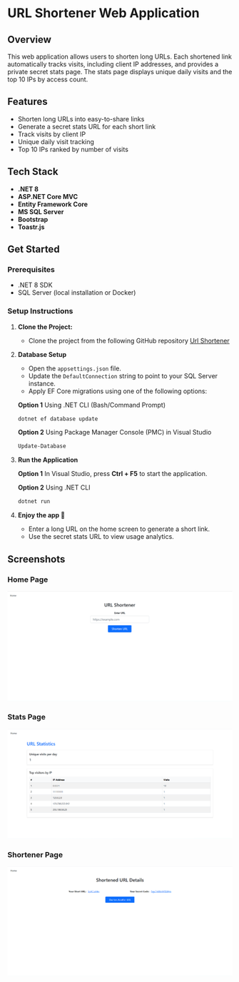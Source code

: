 # URL Shortener Web Application

## Overview
This web application allows users to shorten long URLs. Each shortened link automatically tracks visits, including client IP addresses, and provides a private secret stats page. The stats page displays unique daily visits and the top 10 IPs by access count.

## Features
- Shorten long URLs into easy-to-share links  
- Generate a secret stats URL for each short link  
- Track visits by client IP
- Unique daily visit tracking  
- Top 10 IPs ranked by number of visits  

## Tech Stack
- **.NET 8**
- **ASP.NET Core MVC**
- **Entity Framework Core**
- **MS SQL Server**
- **Bootstrap** 
- **Toastr.js**

## Get Started

### Prerequisites
- .NET 8 SDK  
- SQL Server (local installation or Docker)

### Setup Instructions

1. **Clone the Project:**
   - Clone the project from the following GitHub repository [Url Shortener](https://github.com/AntonTodorov321/URL-Shortener)
     
2. **Database Setup**
   - Open the `appsettings.json` file.  
   - Update the `DefaultConnection` string to point to your SQL Server instance.
   - Apply EF Core migrations using one of the following options:


    **Option 1** Using .NET CLI (Bash/Command Prompt)
   ```bash
   dotnet ef database update
   ```
   
    **Option 2** Using Package Manager Console (PMC) in Visual Studio
     ```powershell
     Update-Database
     ```

3. **Run the Application**
   
   **Option 1**
   In Visual Studio, press **Ctrl + F5** to start the application.

   **Option 2** Using .NET CLI
   ```bash
   dotnet run
   ```
   

5. **Enjoy the app 🎉**
   - Enter a long URL on the home screen to generate a short link.  
   - Use the secret stats URL to view usage analytics.
  
## Screenshots

### Home Page
![Home Page](./Screenshots/screenshot-home.png)

### Stats Page
![Stats Page](./Screenshots/screenshot-stats-page.png)

### Shortener Page
![Shortener Page](./Screenshots/screenshot-url-shortener.png)
